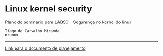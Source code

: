 # Linux kernel security

Plano de seminário para LABSO - Segurança no kernel do linux

    Tiago de Carvalho Miranda
    Brunno
  
--------------

[Link para o documento de planejamento](https://github.com/TCMiranda/labso-linux-kernel-security-seminar)
